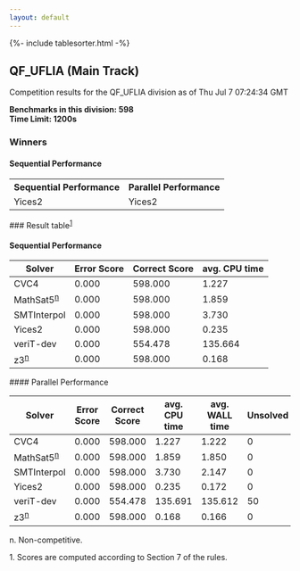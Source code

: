 ```yaml
---
layout: default
---
```

{%- include tablesorter.html -%}

##  QF_UFLIA (Main Track)

Competition results for the QF_UFLIA division as of Thu Jul 7 07:24:34 GMT

**Benchmarks in this division: 598**
<br/>
**Time Limit: 1200s**


### Winners
#### Sequential Performance
<table>
<tr>
<th class="center">Sequential Performance</th>
<th class="center">Parallel Performance</th>
</tr>
<tr class="center">
<td>Yices2</td>
<td>Yices2</td>
</tr>
</table>
### Result table<sup><a href="#fn1">1</a></sup>
 




#### Sequential Performance
<table id="sequential" class="result sorted">
<thead>
<tr>
<th class="center">Solver</th>
<th class="center">Error Score</th>
<th class="center">Correct Score</th>
<th class="center">avg. CPU time </th>
</tr>
</thead>
<tr>
<td>CVC4</td>
<td class="right">0.000</td>
<td class="right">598.000</td>
<td class="right">1.227</td>
</tr>
<tr>
<td>MathSat5<SUP><a href="#fn">n</a></SUP>
</td>
<td class="right">0.000</td>
<td class="right">598.000</td>
<td class="right">1.859</td>
</tr>
<tr>
<td>SMTInterpol</td>
<td class="right">0.000</td>
<td class="right">598.000</td>
<td class="right">3.730</td>
</tr>
<tr>
<td>Yices2</td>
<td class="right">0.000</td>
<td class="right">598.000</td>
<td class="right">0.235</td>
</tr>
<tr>
<td>veriT-dev</td>
<td class="right">0.000</td>
<td class="right">554.478</td>
<td class="right">135.664</td>
</tr>
<tr>
<td>z3<SUP><a href="#fn">n</a></SUP>
</td>
<td class="right">0.000</td>
<td class="right">598.000</td>
<td class="right">0.168</td>
</tr>

</table>
#### Parallel Performance
<table id="parallel" class="result sorted">
<thead>
<tr>
<th class="center">Solver</th><th class="center">Error Score</th>
<th class="center">Correct Score</th>
<th class="center">avg. CPU time </th>
<th class="center">avg. WALL time </th>

<th class="center">Unsolved</th>
</tr>
</thead>
<tr>
<td>CVC4</td>
<td class="right">0.000</td>
<td class="right">598.000</td>
<td class="right">1.227</td>
<td class="right">1.222</td>
<td class="right">0</td>
</tr>
<tr>
<td>MathSat5<SUP><a href="#fn">n</a></SUP>
</td>
<td class="right">0.000</td>
<td class="right">598.000</td>
<td class="right">1.859</td>
<td class="right">1.850</td>
<td class="right">0</td>
</tr>
<tr>
<td>SMTInterpol</td>
<td class="right">0.000</td>
<td class="right">598.000</td>
<td class="right">3.730</td>
<td class="right">2.147</td>
<td class="right">0</td>
</tr>
<tr>
<td>Yices2</td>
<td class="right">0.000</td>
<td class="right">598.000</td>
<td class="right">0.235</td>
<td class="right">0.172</td>
<td class="right">0</td>
</tr>
<tr>
<td>veriT-dev</td>
<td class="right">0.000</td>
<td class="right">554.478</td>
<td class="right">135.691</td>
<td class="right">135.612</td>
<td class="right">50</td>
</tr>
<tr>
<td>z3<SUP><a href="#fn">n</a></SUP>
</td>
<td class="right">0.000</td>
<td class="right">598.000</td>
<td class="right">0.168</td>
<td class="right">0.166</td>
<td class="right">0</td>
</tr>
</table>
<span id="fn"> n. Non-competitive.</span>

<span id="fn1"> 1. Scores are computed according to Section 7 of the rules.</span>


